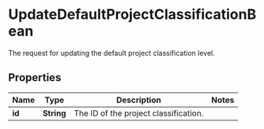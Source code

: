 

# UpdateDefaultProjectClassificationBean

The request for updating the default project classification level.

## Properties

| Name | Type | Description | Notes |
|------------ | ------------- | ------------- | -------------|
|**id** | **String** | The ID of the project classification. |  |



